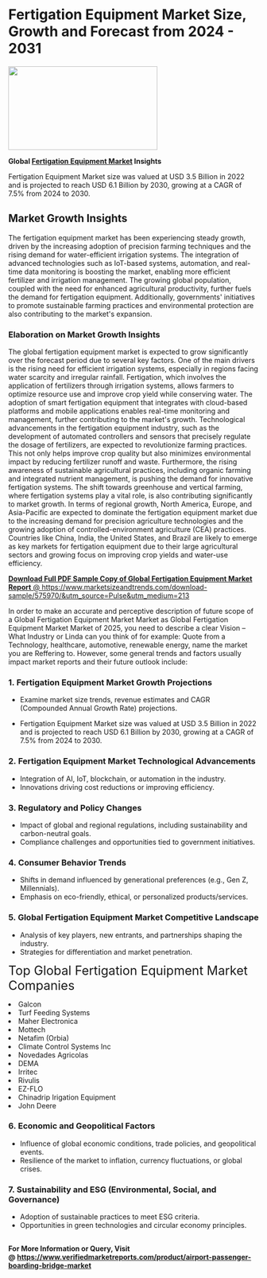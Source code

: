 <H1>Fertigation Equipment Market Size, Growth and Forecast from 2024 - 2031</H1><img class="aligncenter size-medium wp-image-584254" src="https://thirdeyenews.in/wp-content/uploads/2024/09/Global-Market-Research-300x168.jpeg" alt="" width="300" height="168" /><p><strong>Global&nbsp;<a href="https://www.marketsizeandtrends.com/download-sample/575970/&amp;utm_source=Pulse&amp;utm_medium=213">Fertigation Equipment Market</a> Insights</strong></p><p>Fertigation Equipment Market size was valued at USD 3.5 Billion in 2022 and is projected to reach USD 6.1 Billion by 2030, growing at a CAGR of 7.5% from 2024 to 2030.</p><p><h2>Market Growth Insights</h2> <p>The fertigation equipment market has been experiencing steady growth, driven by the increasing adoption of precision farming techniques and the rising demand for water-efficient irrigation systems. The integration of advanced technologies such as IoT-based systems, automation, and real-time data monitoring is boosting the market, enabling more efficient fertilizer and irrigation management. The growing global population, coupled with the need for enhanced agricultural productivity, further fuels the demand for fertigation equipment. Additionally, governments' initiatives to promote sustainable farming practices and environmental protection are also contributing to the market's expansion.</p> <p><a href="your-download-link-here"></a></p> <h3>Elaboration on Market Growth Insights</h3> <p>The global fertigation equipment market is expected to grow significantly over the forecast period due to several key factors. One of the main drivers is the rising need for efficient irrigation systems, especially in regions facing water scarcity and irregular rainfall. Fertigation, which involves the application of fertilizers through irrigation systems, allows farmers to optimize resource use and improve crop yield while conserving water. The adoption of smart fertigation equipment that integrates with cloud-based platforms and mobile applications enables real-time monitoring and management, further contributing to the market's growth. Technological advancements in the fertigation equipment industry, such as the development of automated controllers and sensors that precisely regulate the dosage of fertilizers, are expected to revolutionize farming practices. This not only helps improve crop quality but also minimizes environmental impact by reducing fertilizer runoff and waste. Furthermore, the rising awareness of sustainable agricultural practices, including organic farming and integrated nutrient management, is pushing the demand for innovative fertigation systems. The shift towards greenhouse and vertical farming, where fertigation systems play a vital role, is also contributing significantly to market growth. In terms of regional growth, North America, Europe, and Asia-Pacific are expected to dominate the fertigation equipment market due to the increasing demand for precision agriculture technologies and the growing adoption of controlled-environment agriculture (CEA) practices. Countries like China, India, the United States, and Brazil are likely to emerge as key markets for fertigation equipment due to their large agricultural sectors and growing focus on improving crop yields and water-use efficiency.</p> <p><a href="your-download-link-here"></p><p><span class=""><strong>Download Full PDF Sample Copy of Global Fertigation Equipment Market Report</strong> @ <a href="https://www.marketsizeandtrends.com/download-sample/575970/&amp;utm_source=Pulse&amp;utm_medium=213" target="_blank">https://www.marketsizeandtrends.com/download-sample/575970/&amp;utm_source=Pulse&amp;utm_medium=213</a></span></p><p>In order to make an accurate and perceptive description of future scope of a Global&nbsp;Fertigation Equipment Market Market as Global&nbsp;Fertigation Equipment Market Market of 2025, you need to describe a clear Vision &ndash; What Industry or Linda can you think of for example: Quote from a Technology, healthcare, automotive, renewable energy, name the market you are Reffering to. However, some general trends and factors usually impact market reports and their future outlook include:</p><h3>1.&nbsp;<strong>Fertigation Equipment Market Growth Projections</strong></h3><ul><li>Examine market size trends, revenue estimates and CAGR (Compounded Annual Growth Rate) projections.</li><li><p>Fertigation Equipment Market size was valued at USD 3.5 Billion in 2022 and is projected to reach USD 6.1 Billion by 2030, growing at a CAGR of 7.5% from 2024 to 2030.</p></li></ul><h3>2.&nbsp;<strong>Fertigation Equipment Market Technological Advancements</strong></h3><ul><li>Integration of AI, IoT, blockchain, or automation in the industry.</li><li>Innovations driving cost reductions or improving efficiency.</li></ul><h3>3.&nbsp;<strong>Regulatory and Policy Changes</strong></h3><ul><li>Impact of global and regional regulations, including sustainability and carbon-neutral goals.</li><li>Compliance challenges and opportunities tied to government initiatives.</li></ul><h3>4.&nbsp;<strong>Consumer Behavior Trends</strong></h3><ul><li>Shifts in demand influenced by generational preferences (e.g., Gen Z, Millennials).</li><li>Emphasis on eco-friendly, ethical, or personalized products/services.</li></ul><h3>5.&nbsp;<strong>Global Fertigation Equipment Market Competitive Landscape</strong></h3><ul><li>Analysis of key players, new entrants, and partnerships shaping the industry.</li><li>Strategies for differentiation and market penetration.</li></ul><p data-pm-slice="1 1 []"><span style="color: inherit; font-family: inherit; font-size: 25px;">Top Global Fertigation Equipment Market Companies</span></p><div class="" data-test-id=""><p><li>Galcon</li><li> Turf Feeding Systems</li><li> Maher Electronica</li><li> Mottech</li><li> Netafim (Orbia)</li><li> Climate Control Systems Inc</li><li> Novedades Agricolas</li><li> DEMA</li><li> Irritec</li><li> Rivulis</li><li> EZ-FLO</li><li> Chinadrip Irigation Equipment</li><li> John Deere</li></p></div><h3>6.&nbsp;<strong>Economic and Geopolitical Factors</strong></h3><ul><li>Influence of global economic conditions, trade policies, and geopolitical events.</li><li>Resilience of the market to inflation, currency fluctuations, or global crises.</li></ul><h3>7.&nbsp;<strong>Sustainability and ESG (Environmental, Social, and Governance)</strong></h3><ul><li>Adoption of sustainable practices to meet ESG criteria.</li><li>Opportunities in green technologies and circular economy principles.</li></ul><h2><strong style="font-size: 14px;">For More Information or Query, Visit @&nbsp;</strong><a style="background-color: #ffffff; font-size: 14px;" href="https://www.marketsizeandtrends.com/report/fertigation-equipment-market/" target="_blank">https://www.verifiedmarketreports.com/product/airport-passenger-boarding-bridge-market</a></h2>
